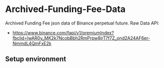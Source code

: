 # Archived-Funding-Fee-Data
Archived Funding Fee json data of Binance perpetual future.
Raw Data API:  
- https://www.binance.com/fapi/v1/premiumIndex?fbclid=IwAR0y_MK2k7NcobBbh2RmPrpw8jrT7f7Z_ond2A24AF6er-NmmdL4QmFxE2k

## Setup environment
